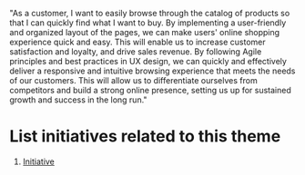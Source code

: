 "As a customer, I want to easily browse through the catalog of products so that I can quickly find what I want to buy. By implementing a user-friendly and organized layout of the pages, we can make users' online shopping experience quick and easy. This will enable us to increase customer satisfaction and loyalty, and drive sales revenue. By following Agile principles and best practices in UX design, we can quickly and effectively deliver a responsive and intuitive browsing experience that meets the needs of our customers. This will allow us to differentiate ourselves from competitors and build a strong online presence, setting us up for sustained growth and success in the long run."



# List initiatives related to this theme
1. [Initiative](documentation/templates/theme/initiatives/e-commerce_site.md)
